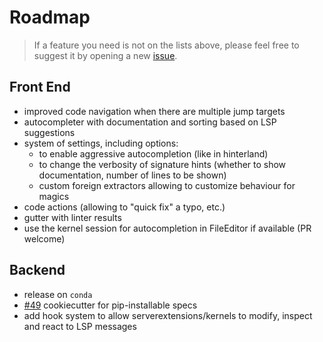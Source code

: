 # Roadmap

> If a feature you need is not on the lists above, please feel free to suggest it
> by opening a new [issue](https://github.com/krassowski/jupyterlab-lsp/issues).

## Front End

- improved code navigation when there are multiple jump targets
- autocompleter with documentation and sorting based on LSP suggestions
- system of settings, including options:
  - to enable aggressive autocompletion (like in hinterland)
  - to change the verbosity of signature hints (whether to show documentation, number of lines to be shown)
  - custom foreign extractors allowing to customize behaviour for magics
- code actions (allowing to "quick fix" a typo, etc.)
- gutter with linter results
- use the kernel session for autocompletion in FileEditor if available (PR welcome)

## Backend

- release on `conda`
- [#49](https://github.com/krassowski/jupyterlab-lsp/issues/49)
  cookiecutter for pip-installable specs
- add hook system to allow serverextensions/kernels to modify, inspect and
  react to LSP messages
